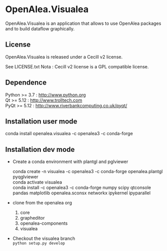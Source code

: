 # OpenAlea.Visualea

OpenAlea.Visualea is an application that allows to use OpenAlea packages 
and to build dataflow graphically.


## License

OpenAlea.Visualea is released under a Cecill v2 license.

See LICENSE.txt
Nota : Cecill v2 license is a GPL compatible license.


## Dependence

Python >= 3.7   : http://www.python.org  
Qt >= 5.12	: http://www.trolltech.com  
PyQt >= 5.12	: http://www.riverbankcomputing.co.uk/pyqt/  


## Installation user mode

conda install openalea.visualea -c openalea3 -c conda-forge  


## Installation dev mode

- Create a conda environment with plantgl and pglviewer  
    

    conda create -n visualea -c openalea3 -c conda-forge openalea.plantgl pyqglviewer  
    conda activate visualea  
    conda install -c openalea3 -c conda-forge numpy scipy qtconsole pandas matplotlib openalea.sconsx networkx ipykernel ipyparallel  

- clone from the openalea org

    1. core  
    2. grapheditor
    3. openalea-components
    4. visualea

- Checkout the visualea branch  
    `python setup.py develop`